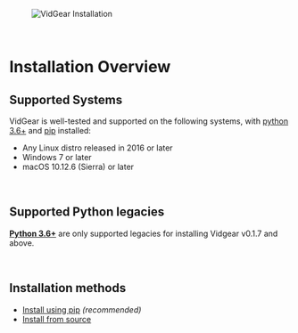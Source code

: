 <!--
===============================================
vidgear library source-code is deployed under the Apache 2.0 License:

Copyright (c) 2019-2020 Abhishek Thakur(@abhiTronix) <abhi.una12@gmail.com>

Licensed under the Apache License, Version 2.0 (the "License");
you may not use this file except in compliance with the License.
You may obtain a copy of the License at

   http://www.apache.org/licenses/LICENSE-2.0

Unless required by applicable law or agreed to in writing, software
distributed under the License is distributed on an "AS IS" BASIS,
WITHOUT WARRANTIES OR CONDITIONS OF ANY KIND, either express or implied.
See the License for the specific language governing permissions and
limitations under the License.
===============================================
-->

<figure>
  <img src="../assets/images/installation.png" loading="lazy" alt="VidGear Installation" class="center"/>
</figure>

&emsp; 

# Installation Overview


## Supported Systems

VidGear is well-tested and supported on the following systems, with [python 3.6+](https://www.python.org/downloads/) and [pip](https://pip.pypa.io/en/stable/installing/#do-i-need-to-install-pip) installed:

* Any Linux distro released in 2016 or later
* Windows 7 or later
* macOS 10.12.6 (Sierra) or later

&thinsp;

## Supported Python legacies

[**Python 3.6+**](https://www.python.org/downloads/) are only supported legacies for installing Vidgear v0.1.7 and above.

&thinsp;

## Installation methods

* [Install using pip](../installation/pip_install/) _(recommended)_
* [Install from source](../installation/source_install/)

&thinsp;

<!--
External URLs
-->
